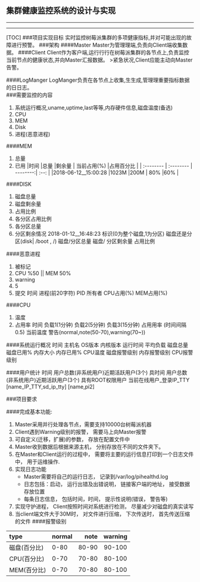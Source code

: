 ## 集群健康监控系统的设计与实现
<hr>
<hr>
[TOC]  
###项目实现目标
实时监控树莓派集群的多项健康指标,并对可能出现的故障进行预警。  
###架构
####Master
Master为管理理端,负责向Client端收集数据。  
####Client
Client作为客户端,运行行行在树莓派集群的各节点上,负责监控当前节点的健康状态,并向Master汇报数据。  
>紧急状况,Client应能主动向Master告警。  

####LogManger
LogManger负责在各节点上收集,生生成,管理理重要指标数据的日日志。  
###需要监控的内容
1. 系统运行概况,uname,uptime,last等等,内存硬件信息,磁盘温度(备选)  
2. CPU
3. MEM
4. Disk
5. 进程(恶意进程)  

####MEM
1. 总量
2. 已用
|时间 |总量  |剩余量 | 当前占用(%)  |占用百分比 |
| :-------- | :-------- | --------:| :--: |
|2018-06-12__15:00:28  |1023M  |200M | 80%  |60% |

####DISK
1. 磁盘总量
2. 磁盘剩余量
3. 占用比例
1. 各分区占用比例
2. 各分区总量
3. 分区剩余情况
2018-01-12__16:48:23 标识(0为整个磁盘,1为分区)
磁盘还是分区(disk| /boot , /) 磁盘/分区总量 磁盘/
分区剩余量 占用比例

####恶意进程
1. 被标记
1. CPU %50
|| MEM 50%
2. warning
1. 5
2. 提交
时间 进程(前20字符) PID 所有者 CPU占用(%) MEM占用(%)

####CPU
1. 温度
2. 占用率
时间 负载1(1分钟) 负载2(5分钟) 负载3(15分钟) 占用用率 (时间间隔0.5) 当前温度 警告(normal,note(50-70),warning(70~))  

####系统运行概况
时间 主机名 OS版本 内核版本 运行时间 平均负载 磁盘总量 磁盘已用% 
内存大小 内存已用% CPU温度 磁盘报警级别 内存报警级别 CPU报警级别  

####用户统计
时间 用户总数(非系统用户)近期活跃用户(3个) 具时间 用户总数(非系统用户)近期活跃用户(3个) 具有ROOT权限用户 当前在线用户_登录IP_TTY
[name_IP_TTY,sd_ip_tty]
[name,pi2]  

###项目要求

####完成基本功能:
1. Master采用并行处理各节点，需要支持10000台树莓派机器
2. Client遇到Warning级别的报警， 需要马上向Master报警
3. 可自定义(迁移，扩展)的参数，  存放在配置文件中
4. Master收到数据后根据来源主机， 分别存放在不同的文件夹下。
5. 在Master和Client运行的过程中， 需要将主要的运行信息打印到一个日志文件中， 用于运维操作.
6.  实现日志功能
      - Master需要将自己的运行日志， 记录到/var/log/pihealthd.log
      - 日志包括：启动， 运行出错及出错说明， 链接客户端的地址， 接受数据存放位置
      - 每条日志信息， 包括时间，时间， 提示性说明(错误， 警告等)
7. 实现守护进程， Client按照时间对系统进行检测， 尽量减少对磁盘的真实读写
8. 当client端文件大于30M时， 对文件进行压缩， 下次传送时， 首先传送压缩的文件
####报警级别


|type|normal |note | warning |
| :-------- | :-------- | --------:| :--: |
 | 磁盘(百分比)  | 0-80  |80-90 | 90-100 |
 | CPU(百分比)  | 0-70  |70-80  |80-100 |
 | MEM(百分比) | 0-70 | 70-80 | 80-100 |

      
